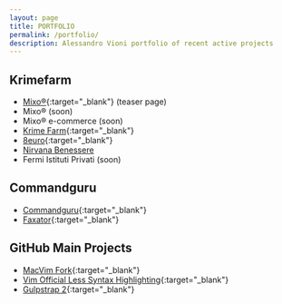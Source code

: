```yaml
---
layout: page
title: PORTFOLIO
permalink: /portfolio/
description: Alessandro Vioni portfolio of recent active projects
---
```


## Krimefarm

- [Mixo®](http://mymixo.com/){:target="_blank"} (teaser page)
- Mixo® (soon)
- Mixo® e-commerce (soon)
- [Krime Farm](http://www.krimefarm.com){:target="_blank"}
- [8euro](http://www.8euro.net){:target="_blank"}
- [Nirvana Benessere](http://www.nirvanabenessere.it)
- Fermi Istituti Privati (soon)

## Commandguru

- [Commandguru](http://www.commandguru.com){:target="_blank"}
- [Faxator](http://www.faxator.com){:target="_blank"}


## GitHub Main Projects
- [MacVim Fork](https://github.com/genoma/macvim){:target="_blank"}
- [Vim Official Less Syntax Highlighting](https://github.com/genoma/vim-less){:target="_blank"}
- [Gulpstrap 2](https://github.com/genoma/gulpstrap2){:target="_blank"}
